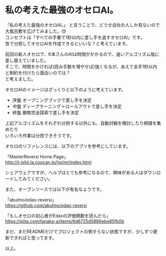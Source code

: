 # 私の考えた最強のオセロAI。

「私の考えた最強のオセロAI。」
と言うことで、どうせ会社の人しか見ないので大風呂敷を広げてみました。:sweat:  
コンセプトは「すべての手番で1秒以内に差し手を返すオセロAI」です。  
皆で分担してオセロAIを作成できるといいな？と考えています。

前回の新人オセロで、K本さんのAIは時間がかかるので、速いアルゴリズム版に差し替えていました。  
そこで、時間をかければ(読み手数を増やせば)強くなるが、あえて全手1秒以内と制約を付けたら面白いのでは？  
と考えました。

オセロAIのイメージはざっくりと以下のように考えています。

- 序盤      オープニングブックで差し手を決定
- 中盤      ディープラーニング＋ロールアウトで差し手を決定
- 終盤      勝敗完全探索で差し手を決定

上記アルゴリズムをそれぞれ分担する以外にも、自動対戦を検討したり棋譜を集めたり  
いろいろ作業は分担できそうです。

オセロのリファレンスには、以下のアプリを参考にしています。

「MasterReversi Home Page」  
http://t-ishii.la.coocan.jp/hp/mr/index.html

シェアウェアですが、ヘルプはとても参考になるので、興味がある人はダウンロードしてみてください。

また、オープンソースでは以下が有名なようです。

「abulmo/edax-reversi」  
https://github.com/abulmo/edax-reversi

「もしオセロの初心者がEdaxの評価関数を読んだら」  
https://qiita.com/tanaka-a/items/6d6725d5866ebe85fb0b

まだ、まだREADMEだけでプロジェクトの側すらない状態ですが、少しずつ更新できればと思ってます。

以上。
